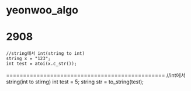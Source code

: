 # yeonwoo_algo
2908
===============================================
	//string에서 int(string to int)
	string x = "123";
	int test = atoi(x.c_str());

===============================================
	//int에서 string(int to stirng)
	int test = 5;
	string str = to_string(test);
